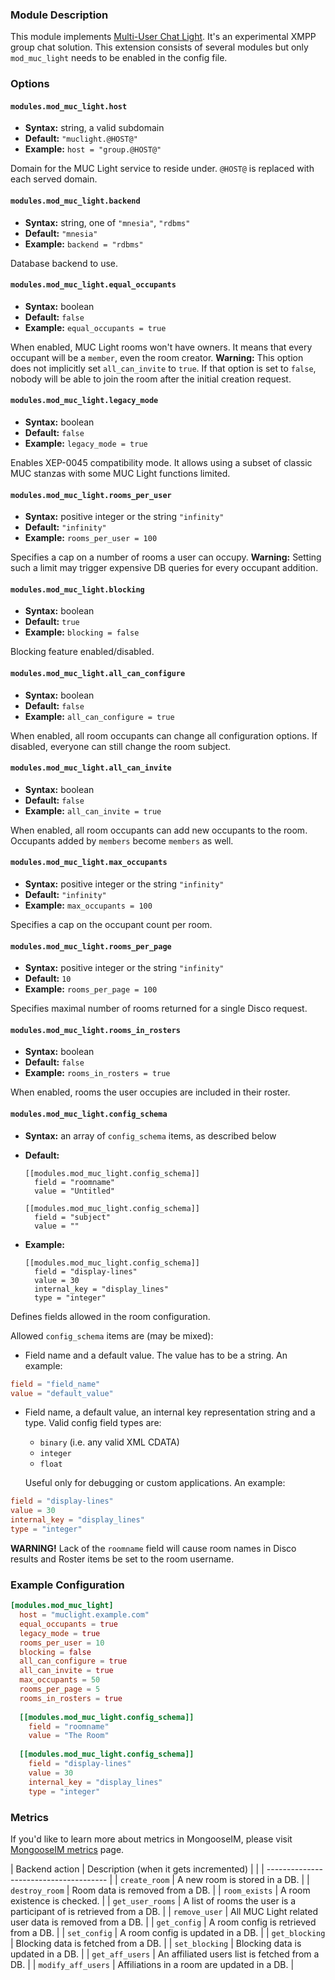 ### Module Description

This module implements [Multi-User Chat Light](../open-extensions/muc_light.md).
It's an experimental XMPP group chat solution.
This extension consists of several modules but only `mod_muc_light` needs to be enabled in the config file.

### Options

#### `modules.mod_muc_light.host`
 * **Syntax:** string, a valid subdomain
 * **Default:** `"muclight.@HOST@"`
 * **Example:** `host = "group.@HOST@"`
 
Domain for the MUC Light service to reside under.
 `@HOST@` is replaced with each served domain.
 
#### `modules.mod_muc_light.backend`
  * **Syntax:** string, one of `"mnesia"`, `"rdbms"`
  * **Default:** `"mnesia"`
  * **Example:** `backend = "rdbms"`
 
Database backend to use. 

#### `modules.mod_muc_light.equal_occupants`
  * **Syntax:** boolean
  * **Default:** `false`
  * **Example:** `equal_occupants = true`
 
  When enabled, MUC Light rooms won't have owners. 
  It means that every occupant will be a `member`, even the room creator. 
 **Warning:** This option does not implicitly set `all_can_invite` to `true`. 
 If that option is set to `false`, nobody will be able to join the room after the initial creation request.

#### `modules.mod_muc_light.legacy_mode`
  * **Syntax:** boolean
  * **Default:** `false`
  * **Example:** `legacy_mode = true`
 
Enables XEP-0045 compatibility mode. 
It allows using a subset of classic MUC stanzas with some MUC Light functions limited.

#### `modules.mod_muc_light.rooms_per_user`
  * **Syntax:** positive integer or the string `"infinity"`
  * **Default:** `"infinity"`
  * **Example:** `rooms_per_user = 100`
  
  Specifies a cap on a number of rooms a user can occupy. 
 **Warning:** Setting such a limit may trigger expensive DB queries for every occupant addition.
 
#### `modules.mod_muc_light.blocking`
  * **Syntax:** boolean
  * **Default:** `true`
  * **Example:** `blocking = false`
 
Blocking feature enabled/disabled.

#### `modules.mod_muc_light.all_can_configure`
  * **Syntax:** boolean
  * **Default:** `false`
  * **Example:** `all_can_configure = true`
  
 When enabled, all room occupants can change all configuration options. 
 If disabled, everyone can still change the room subject.
 
#### `modules.mod_muc_light.all_can_invite`
  * **Syntax:** boolean
  * **Default:** `false`
  * **Example:** `all_can_invite = true`
 
When enabled, all room occupants can add new occupants to the room.
 Occupants added by `members` become `members` as well.
#### `modules.mod_muc_light.max_occupants` 
  * **Syntax:** positive integer or the string `"infinity"`
  * **Default:** `"infinity"`
  * **Example:** `max_occupants = 100`

Specifies a cap on the occupant count per room.

#### `modules.mod_muc_light.rooms_per_page`
  * **Syntax:** positive integer or the string `"infinity"`
  * **Default:** `10`
  * **Example:** `rooms_per_page = 100`
 
Specifies maximal number of rooms returned for a single Disco request.

#### `modules.mod_muc_light.rooms_in_rosters` 
  * **Syntax:** boolean
  * **Default:** `false`
  * **Example:** `rooms_in_rosters = true`

When enabled, rooms the user occupies are included in their roster.

#### `modules.mod_muc_light.config_schema`
  * **Syntax:** an array of `config_schema` items, as described below
  * **Default:** 

        [[modules.mod_muc_light.config_schema]] 
          field = "roomname"
          value = "Untitled"
        
        [[modules.mod_muc_light.config_schema]] 
          field = "subject"
          value = ""

  * **Example:** 

        [[modules.mod_muc_light.config_schema]] 
          field = "display-lines"
          value = 30
          internal_key = "display_lines"
          type = "integer"

 Defines fields allowed in the room configuration.
  
 Allowed `config_schema` items are (may be mixed):

* Field name and a default value. The value has to be a string. An example:
```toml
field = "field_name"
value = "default_value"
```
* Field name, a default value, an internal key representation string and a type.
Valid config field types are:

    * `binary` (i.e. any valid XML CDATA)
    * `integer`
    * `float`

    Useful only for debugging or custom applications. An example:
```toml
field = "display-lines"
value = 30
internal_key = "display_lines"
type = "integer"
```
**WARNING!** Lack of the `roomname` field will cause room names in Disco results and Roster items be set to the room username.


### Example Configuration

```toml
[modules.mod_muc_light]
  host = "muclight.example.com"
  equal_occupants = true
  legacy_mode = true
  rooms_per_user = 10
  blocking = false
  all_can_configure = true
  all_can_invite = true
  max_occupants = 50
  rooms_per_page = 5
  rooms_in_rosters = true
  
  [[modules.mod_muc_light.config_schema]] 
    field = "roomname"
    value = "The Room"
  
  [[modules.mod_muc_light.config_schema]] 
    field = "display-lines"
    value = 30
    internal_key = "display_lines"
    type = "integer"
```

### Metrics

If you'd like to learn more about metrics in MongooseIM, please visit [MongooseIM metrics](../operation-and-maintenance/MongooseIM-metrics.md) page.

| Backend action | Description (when it gets incremented) |
| | -------------------------------------- |
| `create_room` | A new room is stored in a DB. |
| `destroy_room` | Room data is removed from a DB. |
| `room_exists` | A room existence is checked. |
| `get_user_rooms` | A list of rooms the user is a participant of is retrieved from a DB. |
| `remove_user` | All MUC Light related user data is removed from a DB. |
| `get_config` | A room config is retrieved from a DB. |
| `set_config` | A room config is updated in a DB. |
| `get_blocking` | Blocking data is fetched from a DB. |
| `set_blocking` | Blocking data is updated in a DB. |
| `get_aff_users` | An affiliated users list is fetched from a DB. |
| `modify_aff_users` | Affiliations in a room are updated in a DB. |
